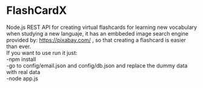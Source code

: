 # FlashCardX
Node.js REST API for creating virtual flashcards for learning new vocabulary when studying a new languaje, it has an embbeded image search engine provided by: https://pixabay.com/ , so that creating a flashcard is easier than ever.<br/>
If you want to use run it just:<br/>
-npm install<br/>
-go to config/email.json and config/db.json and replace the dummy data with real data<br/>
-node app.js<br/>
